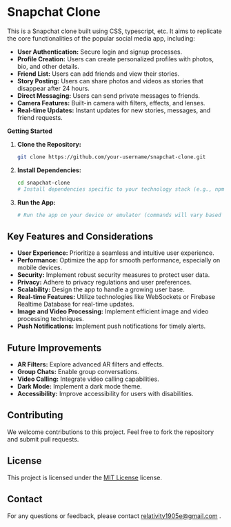 # **Snapchat Clone**

This is a Snapchat clone built using CSS, typescript, etc. It aims to replicate the core functionalities of the popular social media app, including:

* **User Authentication:** Secure login and signup processes.
* **Profile Creation:** Users can create personalized profiles with photos, bio, and other details.
* **Friend List:** Users can add friends and view their stories.
* **Story Posting:** Users can share photos and videos as stories that disappear after 24 hours.
* **Direct Messaging:** Users can send private messages to friends.
* **Camera Features:** Built-in camera with filters, effects, and lenses.
* **Real-time Updates:** Instant updates for new stories, messages, and friend requests.

**Getting Started**

1. **Clone the Repository:**
   ```bash
   git clone https://github.com/your-username/snapchat-clone.git
   ```

2. **Install Dependencies:**
   ```bash
   cd snapchat-clone
   # Install dependencies specific to your technology stack (e.g., npm, yarn, Flutter)
   ```

3. **Run the App:**
   ```bash
   # Run the app on your device or emulator (commands will vary based on your technology stack)
   ```

## **Key Features and Considerations**

* **User Experience:** Prioritize a seamless and intuitive user experience.
* **Performance:** Optimize the app for smooth performance, especially on mobile devices.
* **Security:** Implement robust security measures to protect user data.
* **Privacy:** Adhere to privacy regulations and user preferences.
* **Scalability:** Design the app to handle a growing user base.
* **Real-time Features:** Utilize technologies like WebSockets or Firebase Realtime Database for real-time updates.
* **Image and Video Processing:** Implement efficient image and video processing techniques.
* **Push Notifications:** Implement push notifications for timely alerts.

## **Future Improvements**

* **AR Filters:** Explore advanced AR filters and effects.
* **Group Chats:** Enable group conversations.
* **Video Calling:** Integrate video calling capabilities.
* **Dark Mode:** Implement a dark mode theme.
* **Accessibility:** Improve accessibility for users with disabilities.

## **Contributing**

We welcome contributions to this project. Feel free to fork the repository and submit pull requests.

## **License**

This project is licensed under the [MIT License](https://opensource.org/license/mit) license.

## **Contact**

For any questions or feedback, please contact relativity1905e@gmail.com .

